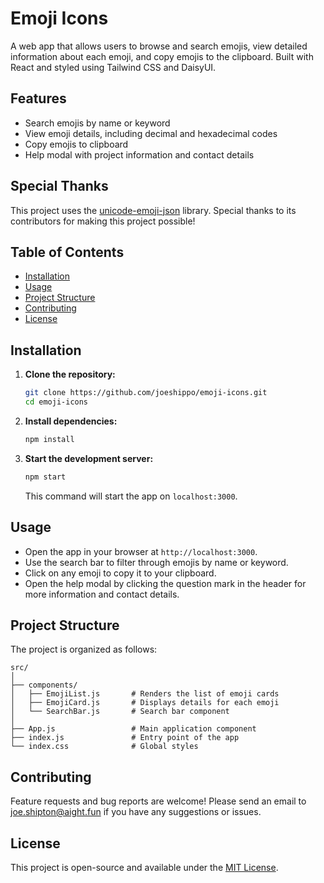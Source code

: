 
# Emoji Icons

A web app that allows users to browse and search emojis, view detailed information about each emoji, and copy emojis to the clipboard. Built with React and styled using Tailwind CSS and DaisyUI.

## Features

- Search emojis by name or keyword
- View emoji details, including decimal and hexadecimal codes
- Copy emojis to clipboard
- Help modal with project information and contact details

## Special Thanks

This project uses the [unicode-emoji-json](https://github.com/muan/unicode-emoji-json) library. Special thanks to its contributors for making this project possible!

## Table of Contents

- [Installation](#installation)
- [Usage](#usage)
- [Project Structure](#project-structure)
- [Contributing](#contributing)
- [License](#license)

## Installation

1. **Clone the repository:**

   ```bash
   git clone https://github.com/joeshippo/emoji-icons.git
   cd emoji-icons
   ```

2. **Install dependencies:**

   ```bash
   npm install
   ```

3. **Start the development server:**

   ```bash
   npm start
   ```

   This command will start the app on `localhost:3000`.

## Usage

- Open the app in your browser at `http://localhost:3000`.
- Use the search bar to filter through emojis by name or keyword.
- Click on any emoji to copy it to your clipboard.
- Open the help modal by clicking the question mark in the header for more information and contact details.

## Project Structure

The project is organized as follows:

```
src/
│
├── components/
│   ├── EmojiList.js       # Renders the list of emoji cards
│   ├── EmojiCard.js       # Displays details for each emoji
│   └── SearchBar.js       # Search bar component
│
├── App.js                 # Main application component
├── index.js               # Entry point of the app
└── index.css              # Global styles
```

## Contributing

Feature requests and bug reports are welcome! Please send an email to [joe.shipton@aight.fun](mailto:joe.shipton@aight.fun) if you have any suggestions or issues.

## License

This project is open-source and available under the [MIT License](LICENSE).
